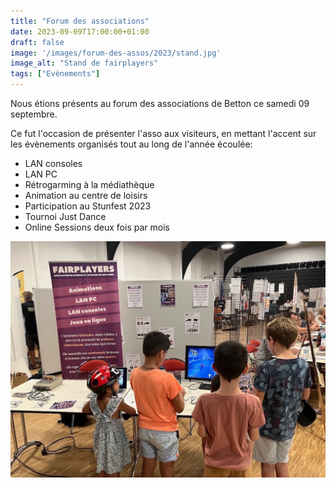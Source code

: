 ```yaml
---
title: "Forum des associations"
date: 2023-09-09T17:00:00+01:00
draft: false
image: '/images/forum-des-assos/2023/stand.jpg'
image_alt: "Stand de fairplayers"
tags: ["Evènements"]
---
```


Nous étions présents au forum des associations de Betton ce samedi 09 septembre.

Ce fut l'occasion de présenter l'asso aux visiteurs, en mettant l'accent sur les évènements organisés tout au long de l'année écoulée:
- LAN consoles
- LAN PC
- Rétrogarming à la médiathèque
- Animation au centre de loisirs
- Participation au Stunfest 2023
- Tournoi Just Dance
- Online Sessions deux fois par mois

![Stand](/images/forum-des-assos/2023/stand.jpg)